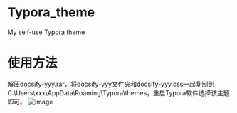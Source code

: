 # Typora_theme
My self-use Typora theme

# 使用方法
解压docsify-yyy.rar，将docsify-yyy文件夹和docsify-yyy.css一起复制到C:\Users\xxx\AppData\Roaming\Typora\themes，重启Typora软件选择该主题即可。
![image](https://github.com/Sheepypy/Typora_theme/assets/84173072/579652d8-587f-42ba-b8b2-4aa1a3fedbb3)
